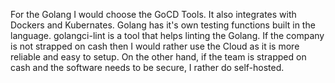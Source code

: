 For the Golang I would choose the GoCD Tools. It also integrates with Dockers and Kubernates. 
Golang has it's own testing functions built in the language. golangci-lint is a tool that helps
linting the Golang. If the company is not strapped on cash then I would rather use the Cloud as it is more
reliable and easy to setup. On the other hand, if the team is strapped on cash and the software needs to be secure, I
rather do self-hosted. 
